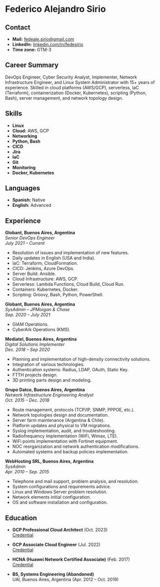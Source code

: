 # Federico Alejandro Sirio

## Contact
- **Mail:** [fedeale.sirio@gmail.com](mailto:fedeale.sirio@gmail.com)
- **LinkedIn:** [linkedin.com/in/fedesirio](https://www.linkedin.com/in/fedesirio/)
- **Time zone:** GTM-3

## Career Summary
DevOps Engineer, Cyber Security Analyst, Implementer, Network Infrastructure Engineer, and Linux System Administrator with 15+ years of experience. Skilled in cloud platforms (AWS/GCP), serverless, IaC (Terraform), containerization (Docker, Kubernetes), scripting (Python, Bash), server management, and network topology design.

## Skills
- **Linux**
- **Cloud:** AWS, GCP
- **Networking**
- **Python, Bash**
- **CICD**
- **Jira**
- **IaC**
- **Git**
- **Monitoring**
- **Docker, Kubernetes**

## Languages
- **Spanish:** Native
- **English:** Advanced

## Experience

**Globant, Buenos Aires, Argentina**  
*Senior DevOps Engineer*  
*July 2021 – Current*
- Resolution of issues and implementation of new features.
- Daily updates in English (USA and India).
- IaC: Terraform, CloudFormation.
- CICD: Jenkins, Azure DevOps.
- Server Build: Ansible.
- Cloud Infrastructure: AWS, GCP.
- Serverless: Lambda Functions, Cloud Build, Cloud Run.
- Containers: Kubernetes, Docker.
- Scripting: Groovy, Bash, Python, PowerShell.

**Globant, Buenos Aires, Argentina**  
*SysAdmin – JPMorgan & Chase*  
*Sep. 2020 – July 2021*
- GIAM Operations.
- CyberArk Operations (KMS).

**Mediatel, Buenos Aires, Argentina**  
*Digital Solutions Implementer*  
*Dec. 2018 – Sep 2020*
- Planning and implementation of high-density connectivity solutions.
- Integration of various technologies.
- Authentication systems: Radius, LDAP, OAuth, Static Key.
- FTTH projects design.
- 3D printing parts design and modeling.

**Grupo Datco, Buenos Aires, Argentina**  
*Network Infrastructure Engineering Analyst*  
*Oct. 2015 – Dec. 2018*
- Route management, protocols (TCP/IP, SNMP, PPPOE, etc.).
- Network topologies design and documentation.
- Server farm maintenance (Argentina & Chile).
- Platform updates and physical to VM migrations.
- Syslog implementation, audit, and troubleshooting.
- Radiofrequency implementation (WiFi, Wimax, LTE).
- WiFi points implementation with Fortinet equipment.
- NOC reorganization and network authentication modifications.
- Automated systems and backup policies implementation.

**WebHosting SRL, Buenos Aires, Argentina**  
*SysAdmin*  
*Apr. 2010 – Sep. 2015*
- Telephone and mail support, problem analysis, and resolution.
- System configurations and requirements advice.
- Linux and Windows Server problem resolution.
- Network elements initial configuration.
- OS and software installation and configuration.

## Education
- **GCP Professional Cloud Architect** (Oct. 2023)  
  [Credential](https://www.credential.net/409aef41-8ed1-4ec5-b9a4-a798c5dfc8ef)
  
- **GCP Associate Cloud Engineer** (Jul. 2022)  
  [Credential](https://www.credential.net/b7bba668-8d6f-43f2-9c3e-1faf657bad8b)
  
- **HCNA (Huawei Network Certified Associate)** (Feb. 2017)  
  [Credential](https://www.credential.net/9cf7f4ba-47c9-4457-8849-8b3132cbb5e0?username=federicosirio735272#gs.jwth20)

- **BS, Systems Engineering (Abandoned)**  
  UAI, Buenos Aires, Argentina (Apr. 2012 – Oct. 2019)
